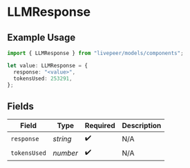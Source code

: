 # LLMResponse

## Example Usage

```typescript
import { LLMResponse } from "livepeer/models/components";

let value: LLMResponse = {
  response: "<value>",
  tokensUsed: 253291,
};
```

## Fields

| Field              | Type               | Required           | Description        |
| ------------------ | ------------------ | ------------------ | ------------------ |
| `response`         | *string*           | :heavy_check_mark: | N/A                |
| `tokensUsed`       | *number*           | :heavy_check_mark: | N/A                |